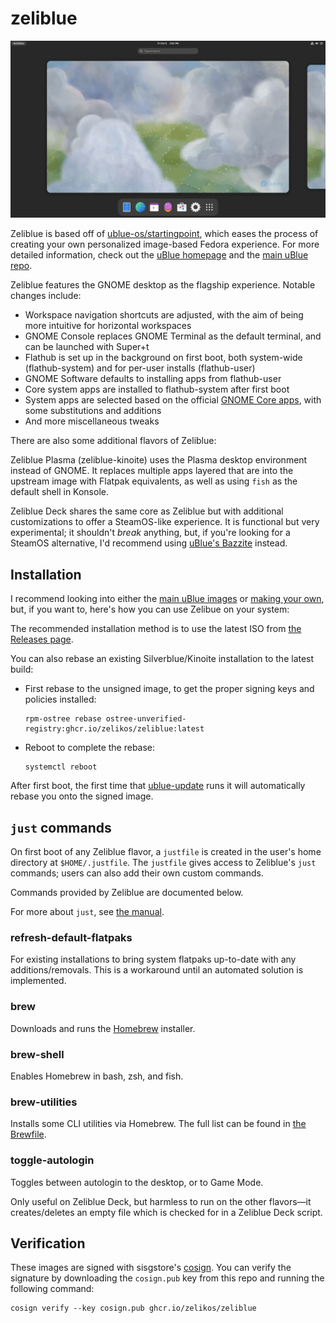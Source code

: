 # zeliblue

![Zeliblue Desktop](/repo_content/desktop1.webp?raw=true)

Zeliblue is based off of [ublue-os/startingpoint](https://github.com/ublue-os/startingpoint), which eases the process of creating your own personalized image-based Fedora experience. For more detailed information, check out the [uBlue homepage](https://universal-blue.org/) and the [main uBlue repo](https://github.com/ublue-os/main/).

Zeliblue features the GNOME desktop as the flagship experience. Notable changes include:

- Workspace navigation shortcuts are adjusted, with the aim of being more intuitive for horizontal workspaces
- GNOME Console replaces GNOME Terminal as the default terminal, and can be launched with Super+t
- Flathub is set up in the background on first boot, both system-wide (flathub-system) and for per-user installs (flathub-user)
- GNOME Software defaults to installing apps from flathub-user
- Core system apps are installed to flathub-system after first boot
- System apps are selected based on the official [GNOME Core apps](https://apps.gnome.org/), with some substitutions and additions
- And more miscellaneous tweaks

There are also some additional flavors of Zeliblue:

Zeliblue Plasma (zeliblue-kinoite) uses the Plasma desktop environment instead of GNOME. It replaces multiple apps layered that are into the upstream image with Flatpak equivalents, as well as using `fish` as the default shell in Konsole.

Zeliblue Deck shares the same core as Zeliblue but with additional customizations to offer a SteamOS-like experience. It is functional but very experimental; it shouldn't *break* anything, but, if you're looking for a SteamOS alternative, I'd recommend using [uBlue's Bazzite](https://github.com/ublue-os/bazzite) instead.

## Installation

I recommend looking into either the [main uBlue images](https://universal-blue.org/images/) or [making your own](https://universal-blue.org/tinker/make-your-own/), but, if you want to, here's how you can use Zelibue on your system:

The recommended installation method is to use the latest ISO from [the Releases page](https://github.com/zelikos/zeliblue/releases/tag/auto-iso).

You can also rebase an existing Silverblue/Kinoite installation to the latest build:

- First rebase to the unsigned image, to get the proper signing keys and policies installed:
  ```
  rpm-ostree rebase ostree-unverified-registry:ghcr.io/zelikos/zeliblue:latest
  ```
- Reboot to complete the rebase:
  ```
  systemctl reboot
  ```

After first boot, the first time that [ublue-update]() runs it will automatically rebase you onto the signed image.

## `just` commands

On first boot of any Zeliblue flavor, a `justfile` is created in the user's home directory at `$HOME/.justfile`. The `justfile` gives access to Zeliblue's `just` commands; users can also add their own custom commands.

Commands provided by Zeliblue are documented below.

For more about `just`, see [the manual](https://just.systems/man/en/).

### refresh-default-flatpaks

For existing installations to bring system flatpaks up-to-date with any additions/removals. This is a workaround until an automated solution is implemented.

### brew

Downloads and runs the [Homebrew](https://brew.sh/) installer.

### brew-shell

Enables Homebrew in bash, zsh, and fish.

### brew-utilities

Installs some CLI utilities via Homebrew. The full list can be found in [the Brewfile](/config/files/shared/share/zeliblue/Brewfile).

### toggle-autologin

Toggles between autologin to the desktop, or to Game Mode.

Only useful on Zeliblue Deck, but harmless to run on the other flavors—it creates/deletes an empty file which is checked for in a Zeliblue Deck script.


## Verification

These images are signed with sisgstore's [cosign](https://docs.sigstore.dev/cosign/overview/). You can verify the signature by downloading the `cosign.pub` key from this repo and running the following command:

    cosign verify --key cosign.pub ghcr.io/zelikos/zeliblue
